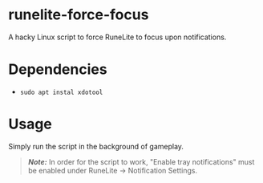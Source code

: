 # runelite-force-focus
A hacky Linux script to force RuneLite to focus upon notifications.

# Dependencies

- `sudo apt instal xdotool`

# Usage

Simply run the script in the background of gameplay.

> **_Note:_** In order for the script to work, "Enable tray notifications" must be enabled under RuneLite -> Notification Settings.